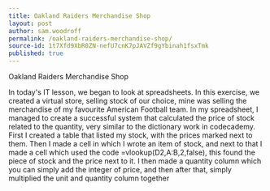 ```yaml
---
title: Oakland Raiders Merchandise Shop
layout: post
author: sam.woodroff
permalink: /oakland-raiders-merchandise-shop/
source-id: 1t7Xfd9XbR0ZN-nefU7cnK7pJAVZf9gYbinah1fsxTmk
published: true
---
```

Oakland Raiders Merchandise Shop

In today's IT lesson, we began to look at spreadsheets. In this exercise, we created a virtual store, selling stock of our choice, mine was selling the merchandise of my favourite American Football team. In my spreadsheet, I managed to create a successful system that calculated the price of stock related to the quantity, very similar to the dictionary work in codecademy. First I created a table that listed my stock, with the prices marked next to them. Then I made a cell in which I wrote an item of stock, and next to that I made a cell which used the code =vlookup(D2,A:B,2,false), this found the piece of stock and the price next to it. I then made a quantity column which you can simply add the integer of price, and then after that, simply multiplied the unit and quantity column together

